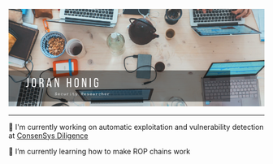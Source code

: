
![Banner](https://raw.githubusercontent.com/JoranHonig/JoranHonig/master/cover.png)

---

🔭 I'm currently working on automatic exploitation and vulnerability detection at [ConsenSys Diligence](https://diligence.consensys.net/)

🌱 I’m currently learning how to make ROP chains work

### 
<!--
**JoranHonig/JoranHonig** is a ✨ _special_ ✨ repository because its `README.md` (this file) appears on your GitHub profile.

Here are some ideas to get you started:

- 🔭 I’m currently working on ...
- 🌱 I’m currently learning ...
- 👯 I’m looking to collaborate on ...
- 🤔 I’m looking for help with ...
- 💬 Ask me about ...
- 📫 How to reach me: ...
- 😄 Pronouns: ...
- ⚡ Fun fact: ...
-->
